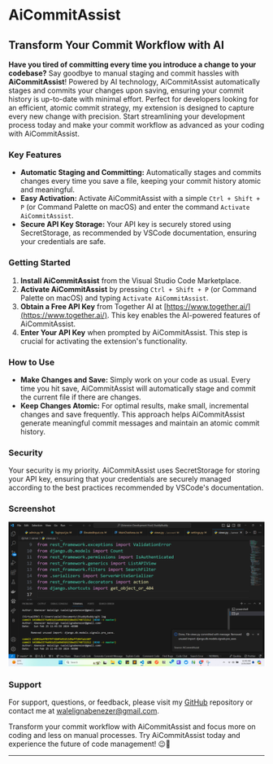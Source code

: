 # AiCommitAssist

## Transform Your Commit Workflow with AI

**Have you tired of committing every time you introduce a change to your codebase?** Say goodbye to manual staging and commit hassles with **AiCommitAssist**! Powered by AI technology, AiCommitAssist automatically stages and commits your changes upon saving, ensuring your commit history is up-to-date with minimal effort. Perfect for developers looking for an efficient, atomic commit strategy, my extension is designed to capture every new change with precision. Start streamlining your development process today and make your commit workflow as advanced as your coding with AiCommitAssist.

### Key Features

- **Automatic Staging and Committing:** Automatically stages and commits changes every time you save a file, keeping your commit history atomic and meaningful.
- **Easy Activation:** Activate AiCommitAssist with a simple `Ctrl + Shift + P` (or Command Palette on macOS) and enter the command `Activate AiCommitAssist`.
- **Secure API Key Storage:** Your API key is securely stored using SecretStorage, as recommended by VSCode documentation, ensuring your credentials are safe.

### Getting Started

1. **Install AiCommitAssist** from the Visual Studio Code Marketplace.
2. **Activate AiCommitAssist** by pressing `Ctrl + Shift + P` (or Command Palette on macOS) and typing `Activate AiCommitAssist`.
3. **Obtain a Free API Key** from Together AI at [https://www.together.ai/](https://www.together.ai/). This key enables the AI-powered features of AiCommitAssist.
4. **Enter Your API Key** when prompted by AiCommitAssist. This step is crucial for activating the extension's functionality.

### How to Use

- **Make Changes and Save:** Simply work on your code as usual. Every time you hit save, AiCommitAssist will automatically stage and commit the current file if there are changes.
- **Keep Changes Atomic:** For optimal results, make small, incremental changes and save frequently. This approach helps AiCommitAssist generate meaningful commit messages and maintain an atomic commit history.

### Security

Your security is my priority. AiCommitAssist uses SecretStorage for storing your API key, ensuring that your credentials are securely managed according to the best practices recommended by VSCode's documentation.

### Screenshot

![AiCommitAssist in Action](https://github.com/Abthon/AiCommitAssist/blob/main/Screenshots/Screenshot%20.png)


### Support

For support, questions, or feedback, please visit my [GitHub](https://github.com/Abthon/AiCommitAssist) repository or contact me at [walelignabenezer@gmail.com](mailto:walelignabenezer@gmail.com).

Transform your commit workflow with AiCommitAssist and focus more on coding and less on manual processes. Try AiCommitAssist today and experience the future of code management! 😉🖖

---
